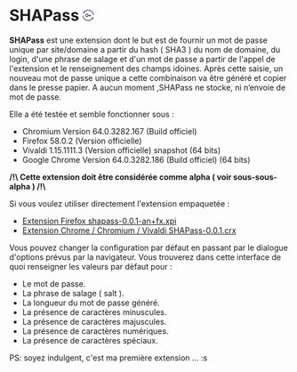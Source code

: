 # SHAPass ![SHAPass](https://github.com/jpcrevoisier/SHAPass/blob/master/lock20.png)

**SHAPass** est une extension dont le but est de fournir un mot de passe unique par site/domaine a partir du hash ( SHA3 ) du nom de domaine, du login, d'une phrase de salage et d'un mot de passe a partir de l'appel de l'extension et le renseignement des champs idoines. Après cette saisie, un nouveau mot de passe unique a cette combinaison va être généré et copier dans le presse papier.
A aucun moment ,SHAPass ne stocke, ni n’envoie de mot de passe.

Elle a été testée et semble fonctionner sous : 
 - Chromium Version 64.0.3282.167 (Build officiel)
 - Firefox 58.0.2 (Version officielle)
 - Vivaldi 1.15.1111.3 (Version officielle) snapshot  (64 bits)
 - Google Chrome Version 64.0.3282.186 (Build officiel) (64 bits)
 

**/!\ Cette extension doit être considérée comme alpha ( voir sous-sous-alpha ) /!\\**

Si vous voulez utiliser directement l'extension empaquetée :
- [Extension Firefox shapass-0.0.1-an+fx.xpi](https://github.com/jpcrevoisier/SHAPass/raw/master/Extensions/shapass-0.0.1-an%2Bfx.xpi)
- [Extension Chrome / Chromium / Vivaldi SHAPass-0.0.1.crx](https://github.com/jpcrevoisier/SHAPass/raw/master/Extensions/SHAPass-0.0.1.crx)

Vous pouvez changer la configuration par défaut en passant par le dialogue d'options prévus par la navigateur.
Vous trouverez dans cette interface de quoi renseigner les valeurs par défaut pour :
- Le mot de passe.
- La phrase de salage ( salt ).
- La longueur du mot de passe généré.
- La présence de caractères minuscules.
- La présence de caractères majuscules.
- La présence de caractères numériques.
- La présence de caractères spéciaux.


PS: soyez indulgent, c'est ma première extension ... :s
